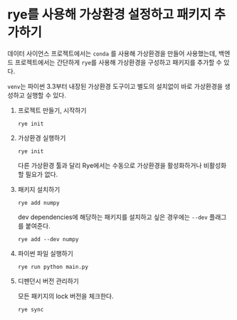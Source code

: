 # rye를 사용해 가상환경 설정하고 패키지 추가하기

데이터 사이언스 프로젝트에서는 `conda` 를 사용해 가상환경을 만들어 사용했는데, 백엔드 프로젝트에서는 간단하게 `rye`를 사용해 가상환경을 구성하고 패키지를 추가할 수 있다.

`venv`는 파이썬 3.3부터 내장된 가상환경 도구이고 별도의 설치없이 바로 가상환경을 생성하고 실행할 수 있다.

1. 프로젝트 만들기, 시작하기
  
     ```shell
    rye init
    ```

2. 가상환경 실행하기

    ```shell
    rye init
    ```

    다른 가상환경 툴과 달리 Rye에서는 수동으로 가상환경을 활성화하거나 비활성화 할 필요가 없다.

3. 패키지 설치하기

    ```shell
    rye add numpy
    ```

    dev dependencies에 해당하는 패키지를 설치하고 싶은 경우에는 `--dev` 플래그를 붙여준다.

    ```shell
    rye add --dev numpy
    ```

4. 파이썬 파일 실행하기

    ```shell
    rye run python main.py
    ```

5. 디펜던시 버전 관리하기

    모든 패키지의 lock 버전을 체크한다.

    ```shell
    rye sync
    ```
